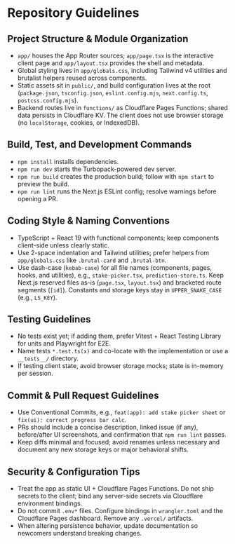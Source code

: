 # Repository Guidelines

## Project Structure & Module Organization
- `app/` houses the App Router sources; `app/page.tsx` is the interactive client page and `app/layout.tsx` provides the shell and metadata.
- Global styling lives in `app/globals.css`, including Tailwind v4 utilities and brutalist helpers reused across components.
- Static assets sit in `public/`, and build configuration lives at the root (`package.json`, `tsconfig.json`, `eslint.config.mjs`, `next.config.ts`, `postcss.config.mjs`).
- Backend routes live in `functions/` as Cloudflare Pages Functions; shared data persists in Cloudflare KV. The client does not use browser storage (no `localStorage`, cookies, or IndexedDB).

## Build, Test, and Development Commands
- `npm install` installs dependencies.
- `npm run dev` starts the Turbopack-powered dev server.
- `npm run build` creates the production build; follow with `npm start` to preview the build.
- `npm run lint` runs the Next.js ESLint config; resolve warnings before opening a PR.

## Coding Style & Naming Conventions
- TypeScript + React 19 with functional components; keep components client-side unless clearly static.
- Use 2-space indentation and Tailwind utilities; prefer helpers from `app/globals.css` like `.brutal-card` and `.brutal-btn`.
- Use dash-case (`kebab-case`) for all file names (components, pages, hooks, and utilities), e.g., `stake-picker.tsx`, `prediction-store.ts`. Keep Next.js reserved files as-is (`page.tsx`, `layout.tsx`) and bracketed route segments (`[id]`). Constants and storage keys stay in `UPPER_SNAKE_CASE` (e.g., `LS_KEY`).

## Testing Guidelines
- No tests exist yet; if adding them, prefer Vitest + React Testing Library for units and Playwright for E2E.
- Name tests `*.test.ts(x)` and co-locate with the implementation or use a `__tests__/` directory.
- If testing client state, avoid browser storage mocks; state is in-memory per session.

## Commit & Pull Request Guidelines
- Use Conventional Commits, e.g., `feat(app): add stake picker sheet` or `fix(ui): correct progress bar calc`.
- PRs should include a concise description, linked issue (if any), before/after UI screenshots, and confirmation that `npm run lint` passes.
- Keep diffs minimal and focused; avoid renames unless necessary and document any new storage keys or major behavioral shifts.

## Security & Configuration Tips
- Treat the app as static UI + Cloudflare Pages Functions. Do not ship secrets to the client; bind any server-side secrets via Cloudflare environment bindings.
 - Do not commit `.env*` files. Configure bindings in `wrangler.toml` and the Cloudflare Pages dashboard. Remove any `.vercel/` artifacts.
- When altering persistence behavior, update documentation so newcomers understand breaking changes.
